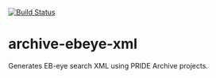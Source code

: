 [![Build Status](https://travis-ci.org/PRIDE-Archive/archive-ebeye-xml.svg?branch=master)](https://travis-ci.org/PRIDE-Archive/archive-ebeye-xml)
# archive-ebeye-xml
Generates EB-eye search XML using PRIDE Archive projects.



